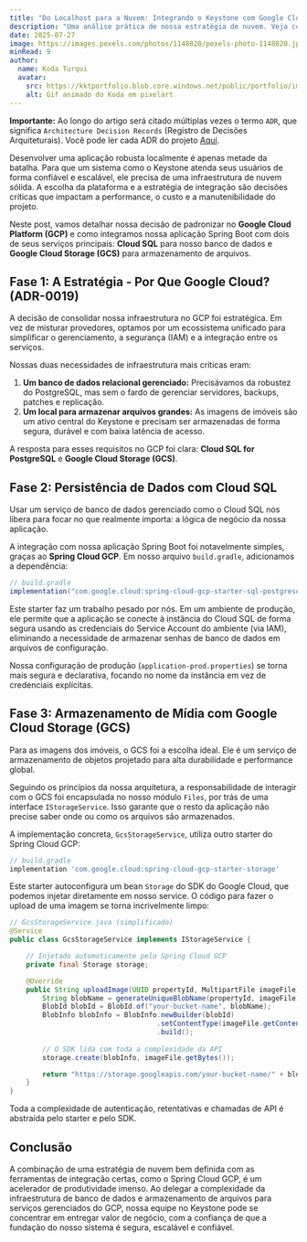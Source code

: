 ```yaml
---
title: "Do Localhost para a Nuvem: Integrando o Keystone com Google Cloud Platform"
description: "Uma análise prática de nossa estratégia de nuvem. Veja como utilizamos o Cloud SQL e o Google Cloud Storage para criar uma infraestrutura de backend robusta e escalável, e como o Spring Cloud GCP simplificou drasticamente essa integração."
date: 2025-07-27
image: https://images.pexels.com/photos/1148820/pexels-photo-1148820.jpeg?auto=compress&cs=tinysrgb&w=1260&h=750&dpr=1
minRead: 9
author:
  name: Koda Turqui
  avatar:
    src: https://kktportfolio.blob.core.windows.net/public/portfolio/images/Vdeo_Animado_Pronto-ezgif.webp
    alt: Gif animado do Koda em pixelart
---
```


**Importante:** Ao longo do artigo será citado múltiplas vezes o termo `ADR`, que significa `Architecture Decision Records` (Registro de Decisões Arquiteturais). Você pode ler cada ADR do projeto [Aqui](https://github.com/koda-kaolinite/keystone_api/tree/main/docs/ARCHITECTURE-DESICION-LOG).

Desenvolver uma aplicação robusta localmente é apenas metade da batalha. Para que um sistema como o Keystone atenda seus usuários de forma confiável e escalável, ele precisa de uma infraestrutura de nuvem sólida. A escolha da plataforma e a estratégia de integração são decisões críticas que impactam a performance, o custo e a manutenibilidade do projeto.

Neste post, vamos detalhar nossa decisão de padronizar no **Google Cloud Platform (GCP)** e como integramos nossa aplicação Spring Boot com dois de seus serviços principais: **Cloud SQL** para nosso banco de dados e **Google Cloud Storage (GCS)** para armazenamento de arquivos.

## Fase 1: A Estratégia - Por Que Google Cloud? (ADR-0019)

A decisão de consolidar nossa infraestrutura no GCP foi estratégica. Em vez de misturar provedores, optamos por um ecossistema unificado para simplificar o gerenciamento, a segurança (IAM) e a integração entre os serviços.

Nossas duas necessidades de infraestrutura mais críticas eram:
1.  **Um banco de dados relacional gerenciado:** Precisávamos da robustez do PostgreSQL, mas sem o fardo de gerenciar servidores, backups, patches e replicação.
2.  **Um local para armazenar arquivos grandes:** As imagens de imóveis são um ativo central do Keystone e precisam ser armazenadas de forma segura, durável e com baixa latência de acesso.

A resposta para esses requisitos no GCP foi clara: **Cloud SQL for PostgreSQL** e **Google Cloud Storage (GCS)**.

## Fase 2: Persistência de Dados com Cloud SQL

Usar um serviço de banco de dados gerenciado como o Cloud SQL nos libera para focar no que realmente importa: a lógica de negócio da nossa aplicação.

A integração com nossa aplicação Spring Boot foi notavelmente simples, graças ao **Spring Cloud GCP**. Em nosso arquivo `build.gradle`, adicionamos a dependência:

```groovy
// build.gradle
implementation("com.google.cloud:spring-cloud-gcp-starter-sql-postgresql")
```

Este starter faz um trabalho pesado por nós. Em um ambiente de produção, ele permite que a aplicação se conecte à instância do Cloud SQL de forma segura usando as credenciais do Service Account do ambiente (via IAM), eliminando a necessidade de armazenar senhas de banco de dados em arquivos de configuração.

Nossa configuração de produção (`application-prod.properties`) se torna mais segura e declarativa, focando no nome da instância em vez de credenciais explícitas.

## Fase 3: Armazenamento de Mídia com Google Cloud Storage (GCS)

Para as imagens dos imóveis, o GCS foi a escolha ideal. Ele é um serviço de armazenamento de objetos projetado para alta durabilidade e performance global.

Seguindo os princípios da nossa arquitetura, a responsabilidade de interagir com o GCS foi encapsulada no nosso módulo `Files`, por trás de uma interface `IStorageService`. Isso garante que o resto da aplicação não precise saber onde ou como os arquivos são armazenados.

A implementação concreta, `GcsStorageService`, utiliza outro starter do Spring Cloud GCP:

```groovy
// build.gradle
implementation 'com.google.cloud:spring-cloud-gcp-starter-storage'
```

Este starter autoconfigura um bean `Storage` do SDK do Google Cloud, que podemos injetar diretamente em nosso service. O código para fazer o upload de uma imagem se torna incrivelmente limpo:

```java
// GcsStorageService.java (simplificado)
@Service
public class GcsStorageService implements IStorageService {

    // Injetado automaticamente pelo Spring Cloud GCP
    private final Storage storage;

    @Override
    public String uploadImage(UUID propertyId, MultipartFile imageFile) throws IOException {
        String blobName = generateUniqueBlobName(propertyId, imageFile);
        BlobId blobId = BlobId.of("your-bucket-name", blobName);
        BlobInfo blobInfo = BlobInfo.newBuilder(blobId)
                                    .setContentType(imageFile.getContentType())
                                    .build();
        
        // O SDK lida com toda a complexidade da API
        storage.create(blobInfo, imageFile.getBytes());

        return "https://storage.googleapis.com/your-bucket-name/" + blobName;
    }
}
```

Toda a complexidade de autenticação, retentativas e chamadas de API é abstraída pelo starter e pelo SDK.

## Conclusão

A combinação de uma estratégia de nuvem bem definida com as ferramentas de integração certas, como o Spring Cloud GCP, é um acelerador de produtividade imenso. Ao delegar a complexidade da infraestrutura de banco de dados e armazenamento de arquivos para serviços gerenciados do GCP, nossa equipe no Keystone pode se concentrar em entregar valor de negócio, com a confiança de que a fundação do nosso sistema é segura, escalável e confiável.

